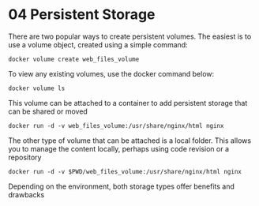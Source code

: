 # 04 Persistent Storage

There are two popular ways to create persistent volumes. The easiest is to use a volume object, created using a simple command:

```
docker volume create web_files_volume
```

To view any existing volumes, use the docker command below:

```
docker volume ls
```

This volume can be attached to a container to add persistent storage that can be shared or moved

```
docker run -d -v web_files_volume:/usr/share/nginx/html nginx
```

The other type of volume that can be attached is a local folder. This allows you to manage the content locally, perhaps using code revision or a repository

```
docker run -d -v $PWD/web_files_volume:/usr/share/nginx/html nginx
```

Depending on the environment, both storage types offer benefits and drawbacks

